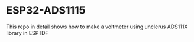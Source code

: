 # ESP32-ADS1115
This repo in detail shows how to make a voltmeter using unclerus ADS111X library in ESP IDF
